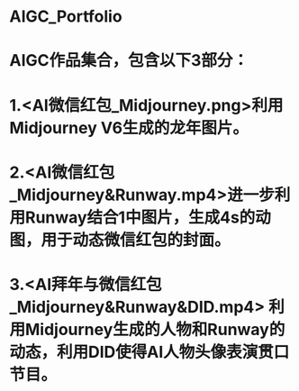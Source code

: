 # AIGC_Portfolio
# AIGC作品集合，包含以下3部分：
# 1.<AI微信红包_Midjourney.png>利用Midjourney V6生成的龙年图片。
# 2.<AI微信红包_Midjourney&Runway.mp4>进一步利用Runway结合1中图片，生成4s的动图，用于动态微信红包的封面。
# 3.<AI拜年与微信红包_Midjourney&Runway&DID.mp4> 利用Midjourney生成的人物和Runway的动态，利用DID使得AI人物头像表演贯口节目。
